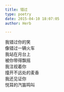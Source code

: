 ```yaml
---  
title: 错过  
type: poetry  
date: 2015-04-10 18:07:05  
author: Herb  

---  
```

我错过你的笑  
像错过一辆火车  
我站在月台上  
被你带得飘摇  
我注视着你  
撞开不远处的麦香  
我还见证你  
悦耳的汽笛鸣叫